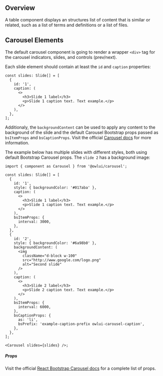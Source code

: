 ## Overview

A table component displays an structures list of content that is similar or related, such as a list of terms and definitions or a list of files.

## Carousel Elements

The default carousel component is going to render a wrapper `<div>` tag for the carousel indicators, slides, and controls (prev/next).

Each slide element should contain at least the `id` and `caption` properties:

```tsx
const slides: Slide[] = [
  {
    id: '1',
    caption: (
      <>
        <h3>Slide 1 label</h3>
        <p>Slide 1 caption text. Text example.</p>
      </>
    ),
  },
];
```

Additionaly, the `backgroundContent` can be used to apply any content to the background of the slide and the default Carousel Bootstrap props passed as `bsItemProps` and `bsCaptionProps`. Visit the official [Carousel docs](https://react-bootstrap.github.io/components/carousel/#carousel-item-props) for more information.

The example below has multiple slides with different styles, both using default Bootstrap Carousel props. The `slide 2` has a background image:

```tsx
import { component as Carousel } from '@owlui/carousel';

const slides: Slide[] = [
  {
    id: '1',
    style: { backgroundColor: '#017aba' },
    caption: (
      <>
        <h3>Slide 1 label</h3>
        <p>Slide 1 caption text. Text example.</p>
      </>
    ),
    bsItemProps: {
      interval: 3000,
    },
  },
  {
    id: '2',
    style: { backgroundColor: '#6a98b0' },
    backgroundContent: (
      <img
        className="d-block w-100"
        src="http://www.google.com/logo.png"
        alt="Second slide"
      />
    ),
    caption: (
      <>
        <h3>Slide 2 label</h3>
        <p>Slide 2 caption text. Text example.</p>
      </>
    ),
    bsItemProps: {
      interval: 6000,
    },
    bsCaptionProps: {
      as: 'li',
      bsPrefix: 'example-caption-prefix owlui-carousel-caption',
    },
  },
];

<Carousel slides={slides} />;
```

##### Props

Visit the official [React Bootstrap Carousel docs](https://react-bootstrap.github.io/components/carousel/#carousel-props) for a complete list of props.
